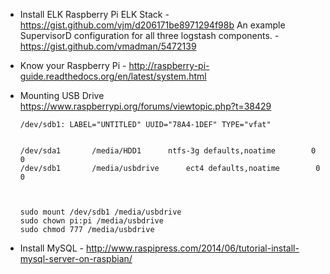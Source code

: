 
- Install ELK 
	Raspberry Pi ELK Stack - https://gist.github.com/vjm/d206171be8971294f98b
	An example SupervisorD configuration for all three logstash components. - https://gist.github.com/vmadman/5472139

- Know your Raspberry Pi - http://raspberry-pi-guide.readthedocs.org/en/latest/system.html


- Mounting USB Drive 
	https://www.raspberrypi.org/forums/viewtopic.php?t=38429

	```
	/dev/sdb1: LABEL="UNTITLED" UUID="78A4-1DEF" TYPE="vfat" 


	/dev/sda1       /media/HDD1      ntfs-3g defaults,noatime        0       0
	/dev/sdb1       /media/usbdrive      ect4 defaults,noatime        0       0



	sudo mount /dev/sdb1 /media/usbdrive
	sudo chown pi:pi /media/usbdrive
	sudo chmod 777 /media/usbdrive
	```




- Install MySQL - http://www.raspipress.com/2014/06/tutorial-install-mysql-server-on-raspbian/
